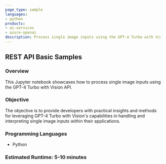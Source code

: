 ```YAML
---
page_type: sample
languages:
- python
products:
- ai-services
- azure-openai
description: Process single image inputs using the GPT-4 Turbo with Vision API.
---
```

## REST API Basic Samples

### Overview

This Jupyter notebook showcases how to process single image inputs using the GPT-4 Turbo with Vision API.

### Objective

The objective is to provide developers with practical insights and methods for leveraging GPT-4 Turbo with Vision's capabilities in handling and interpreting single image inputs within their applications.

### Programming Languages
 - Python

### Estimated Runtime: 5-10 minutes